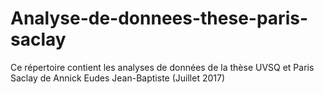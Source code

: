 # Analyse-de-donnees-these-paris-saclay
Ce répertoire contient les analyses de données de la thèse UVSQ et Paris Saclay de Annick Eudes Jean-Baptiste (Juillet 2017)
